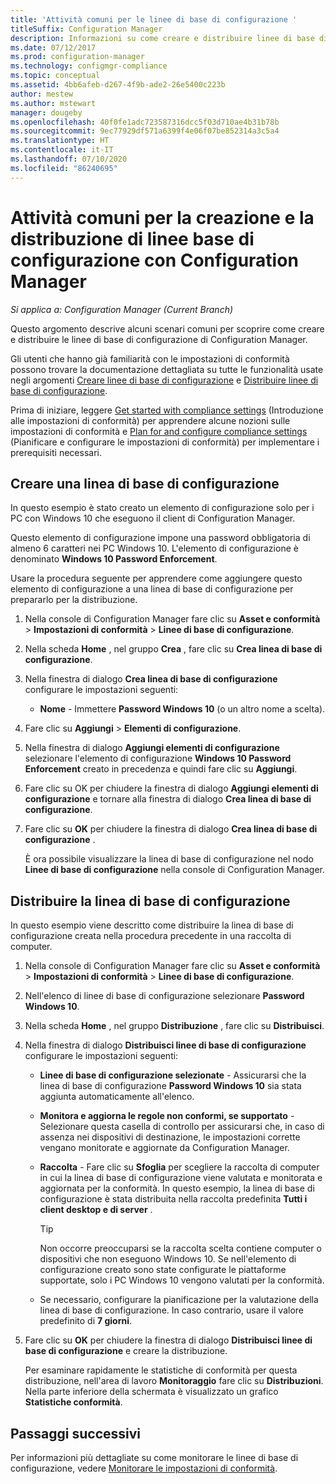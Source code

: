 ```yaml
---
title: 'Attività comuni per le linee di base di configurazione '
titleSuffix: Configuration Manager
description: Informazioni su come creare e distribuire linee di base di configurazione in Configuration Manager.
ms.date: 07/12/2017
ms.prod: configuration-manager
ms.technology: configmgr-compliance
ms.topic: conceptual
ms.assetid: 4bb6afeb-d267-4f9b-ade2-26e5400c223b
author: mestew
ms.author: mstewart
manager: dougeby
ms.openlocfilehash: 40f0fe1adc723587316dcc5f03d710ae4b31b78b
ms.sourcegitcommit: 9ec77929df571a6399f4e06f07be852314a3c5a4
ms.translationtype: HT
ms.contentlocale: it-IT
ms.lasthandoff: 07/10/2020
ms.locfileid: "86240695"
---
```

# <a name="common-tasks-for-creating-and-deploying-configuration-baselines-with-configuration-manager"></a>Attività comuni per la creazione e la distribuzione di linee base di configurazione con Configuration Manager

*Si applica a: Configuration Manager (Current Branch)*

Questo argomento descrive alcuni scenari comuni per scoprire come creare e distribuire le linee di base di configurazione di Configuration Manager.  

 Gli utenti che hanno già familiarità con le impostazioni di conformità possono trovare la documentazione dettagliata su tutte le funzionalità usate negli argomenti [Creare linee di base di configurazione](../../compliance/deploy-use/create-configuration-baselines.md) e [Distribuire linee di base di configurazione](../../compliance/deploy-use/deploy-configuration-baselines.md).  

 Prima di iniziare, leggere [Get started with compliance settings](../../compliance/get-started/get-started-with-compliance-settings.md) (Introduzione alle impostazioni di conformità) per apprendere alcune nozioni sulle impostazioni di conformità e [Plan for and configure compliance settings](../../compliance/plan-design/plan-for-and-configure-compliance-settings.md) (Pianificare e configurare le impostazioni di conformità) per implementare i prerequisiti necessari.  

## <a name="create-a-configuration-baseline"></a>Creare una linea di base di configurazione  
 In questo esempio è stato creato un elemento di configurazione solo per i PC con Windows 10 che eseguono il client di Configuration Manager.  

 Questo elemento di configurazione impone una password obbligatoria di almeno 6 caratteri nei PC Windows 10. L'elemento di configurazione è denominato **Windows 10 Password Enforcement**.  

Usare la procedura seguente per apprendere come aggiungere questo elemento di configurazione a una linea di base di configurazione per prepararlo per la distribuzione.  

1. Nella console di Configuration Manager fare clic su **Asset e conformità** > **Impostazioni di conformità** > **Linee di base di configurazione**.  

2. Nella scheda **Home** , nel gruppo **Crea** , fare clic su **Crea linea di base di configurazione**.  

3. Nella finestra di dialogo **Crea linea di base di configurazione** configurare le impostazioni seguenti:  

   -   **Nome** - Immettere **Password Windows 10** (o un altro nome a scelta).  

4. Fare clic su **Aggiungi** > **Elementi di configurazione**.  

5. Nella finestra di dialogo **Aggiungi elementi di configurazione** selezionare l'elemento di configurazione **Windows 10 Password Enforcement** creato in precedenza e quindi fare clic su **Aggiungi**.  

6. Fare clic su OK per chiudere la finestra di dialogo **Aggiungi elementi di configurazione** e tornare alla finestra di dialogo **Crea linea di base di configurazione**.

7. Fare clic su **OK** per chiudere la finestra di dialogo **Crea linea di base di configurazione** .  

   È ora possibile visualizzare la linea di base di configurazione nel nodo **Linee di base di configurazione** nella console di Configuration Manager.  

## <a name="deploy-the-configuration-baseline"></a>Distribuire la linea di base di configurazione  
 In questo esempio viene descritto come distribuire la linea di base di configurazione creata nella procedura precedente in una raccolta di computer.  

1. Nella console di Configuration Manager fare clic su **Asset e conformità** > **Impostazioni di conformità** > **Linee di base di configurazione**.  

2. Nell'elenco di linee di base di configurazione selezionare **Password Windows 10**.  

3. Nella scheda **Home** , nel gruppo **Distribuzione** , fare clic su **Distribuisci**.  

4. Nella finestra di dialogo **Distribuisci linee di base di configurazione** configurare le impostazioni seguenti:  

   -   **Linee di base di configurazione selezionate** - Assicurarsi che la linea di base di configurazione **Password Windows 10** sia stata aggiunta automaticamente all'elenco.  

   -   **Monitora e aggiorna le regole non conformi, se supportato** - Selezionare questa casella di controllo per assicurarsi che, in caso di assenza nei dispositivi di destinazione, le impostazioni corrette vengano monitorate e aggiornate da Configuration Manager.  

   -   **Raccolta** - Fare clic su **Sfoglia** per scegliere la raccolta di computer in cui la linea di base di configurazione viene valutata e monitorata e aggiornata per la conformità. In questo esempio, la linea di base di configurazione è stata distribuita nella raccolta predefinita **Tutti i client desktop e di server** .  

       > [!TIP]  
       >  Non occorre preoccuparsi se la raccolta scelta contiene computer o dispositivi che non eseguono Windows 10. Se nell'elemento di configurazione creato sono state configurate le piattaforme supportate, solo i PC Windows 10 vengono valutati per la conformità.  

   -   Se necessario, configurare la pianificazione per la valutazione della linea di base di configurazione. In caso contrario, usare il valore predefinito di **7 giorni**.  

5. Fare clic su **OK** per chiudere la finestra di dialogo **Distribuisci linee di base di configurazione** e creare la distribuzione.  

   Per esaminare rapidamente le statistiche di conformità per questa distribuzione, nell'area di lavoro **Monitoraggio** fare clic su **Distribuzioni**. Nella parte inferiore della schermata è visualizzato un grafico **Statistiche conformità**.  

## <a name="next-steps"></a>Passaggi successivi 

Per informazioni più dettagliate su come monitorare le linee di base di configurazione, vedere [Monitorare le impostazioni di conformità](../../compliance/deploy-use/monitor-compliance-settings.md).  
